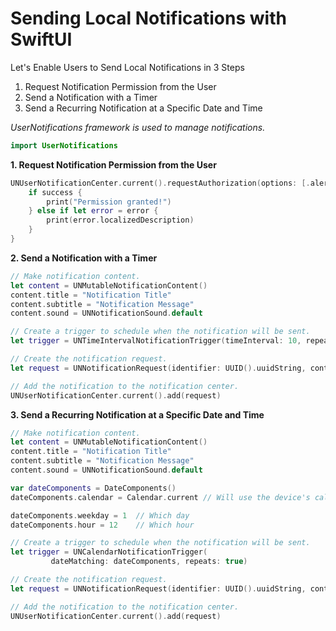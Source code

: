 # Sending Local Notifications with SwiftUI

Let's Enable Users to Send Local Notifications in 3 Steps

1. Request Notification Permission from the User
2. Send a Notification with a Timer
3. Send a Recurring Notification at a Specific Date and Time

*UserNotifications framework is used to manage notifications.*


```swift
import UserNotifications
```

**1. Request Notification Permission from the User**
```swift
UNUserNotificationCenter.current().requestAuthorization(options: [.alert, .badge, .sound]) { success, error in
    if success {
        print("Permission granted!")
    } else if let error = error {
        print(error.localizedDescription)
    }
}
```

**2. Send a Notification with a Timer**
```swift
// Make notification content.
let content = UNMutableNotificationContent()
content.title = "Notification Title"
content.subtitle = "Notification Message"
content.sound = UNNotificationSound.default

// Create a trigger to schedule when the notification will be sent.
let trigger = UNTimeIntervalNotificationTrigger(timeInterval: 10, repeats: false)

// Create the notification request.
let request = UNNotificationRequest(identifier: UUID().uuidString, content: content, trigger: trigger)

// Add the notification to the notification center.
UNUserNotificationCenter.current().add(request)
```

**3. Send a Recurring Notification at a Specific Date and Time**
```swift
// Make notification content.
let content = UNMutableNotificationContent()
content.title = "Notification Title"
content.subtitle = "Notification Message"
content.sound = UNNotificationSound.default

var dateComponents = DateComponents()
dateComponents.calendar = Calendar.current // Will use the device's calendar.

dateComponents.weekday = 1  // Which day
dateComponents.hour = 12    // Which hour

// Create a trigger to schedule when the notification will be sent.
let trigger = UNCalendarNotificationTrigger(
         dateMatching: dateComponents, repeats: true)

// Create the notification request.
let request = UNNotificationRequest(identifier: UUID().uuidString, content: content, trigger: trigger)

// Add the notification to the notification center.
UNUserNotificationCenter.current().add(request)
```
